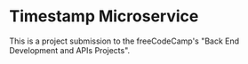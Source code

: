 # Timestamp Microservice

This is a project submission to the freeCodeCamp's "Back End Development and APIs Projects".